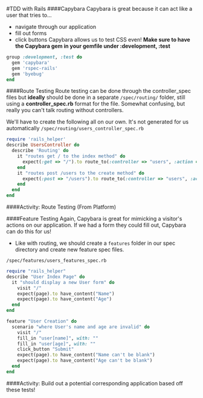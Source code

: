 #TDD with Rails
####Capybara
Capybara is great because it can act like a user that tries to...
- navigate through our application
- fill out forms
- click buttons
Capybara allows us to test CSS even!
<b>Make sure to have the Capybara gem in your gemfile under :development, :test</b>
```ruby
group :development, :test do
  gem 'capybara'
  gem 'rspec-rails'
  gem 'byebug'
end
```

####Route Testing
Route testing can be done through the controller_spec files but <b>ideally</b> should be done in a separate `/spec/routing/` folder, still using a <b>controller_spec.rb</b> format for the file.  Somewhat confusing, but really you can't talk routing without controllers.

We'll have to create the following all on our own.  It's not generated for us automatically
`/spec/routing/users_controller_spec.rb`
```ruby
require 'rails_helper'
describe UsersController do
  describe 'Routing' do
    it "routes get / to the index method" do
      expect(:get => "/").to route_to(:controller => "users", :action => "index")
    end
    it "routes post /users to the create method" do
      expect(:post => "/users").to route_to(:controller => "users", :action => "create")
    end
  end
end
```
####Activity: Route Testing (From Platform)

####Feature Testing
Again, Capybara is great for mimicking a visitor's actions on our application.  If we had a form they could fill out, Capybara can do this for us!
- Like with routing, we should create a `features` folder in our spec directory and create new feature spec files.

`/spec/features/users_features_spec.rb`
```ruby
require "rails_helper"
describe "User Index Page" do
  it "should display a new User form" do
    visit "/"
    expect(page).to have_content("Name")
    expect(page).to have_content("Age")
  end
end

feature "User Creation" do
  scenario "where User's name and age are invalid" do
    visit "/"
    fill_in "user[name]", with: ""
    fill_in "user[age]", with: ""
    click_button "Submit"
    expect(page).to have_content("Name can't be blank")
    expect(page).to have_content("Age can't be blank")
  end
end
```
####Activity: Build out a potential corresponding application based off these tests!
